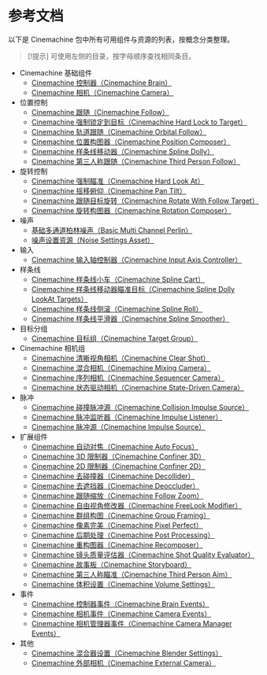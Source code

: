 # 参考文档

<!--- 按主题分类的临时列表，后续将进行审核、补充与完善。 --->

以下是 Cinemachine 包中所有可用组件与资源的列表，按概念分类整理。

> [!提示]
> 可使用左侧的目录，按字母顺序查找相同条目。


* Cinemachine 基础组件
  * [Cinemachine 控制器（Cinemachine Brain）](CinemachineBrain.md)
  * [Cinemachine 相机（Cinemachine Camera）](CinemachineCamera.md)
* 位置控制
  * [Cinemachine 跟随（Cinemachine Follow）](CinemachineFollow.md)
  * [Cinemachine 强制锁定到目标（Cinemachine Hard Lock to Target）](CinemachineHardLockToTarget.md)
  * [Cinemachine 轨道跟随（Cinemachine Orbital Follow）](CinemachineOrbitalFollow.md)
  * [Cinemachine 位置构图器（Cinemachine Position Composer）](CinemachinePositionComposer.md)
  * [Cinemachine 样条线移动器（Cinemachine Spline Dolly）](CinemachineSplineDolly.md)
  * [Cinemachine 第三人称跟随（Cinemachine Third Person Follow）](CinemachineThirdPersonFollow.md)
* 旋转控制
  * [Cinemachine 强制瞄准（Cinemachine Hard Look At）](CinemachineHardLookAt.md)
  * [Cinemachine 摇移俯仰（Cinemachine Pan Tilt）](CinemachinePanTilt.md)
  * [Cinemachine 跟随目标旋转（Cinemachine Rotate With Follow Target）](CinemachineRotateWithFollowTarget.md)
  * [Cinemachine 旋转构图器（Cinemachine Rotation Composer）](CinemachineRotationComposer.md)
* 噪声
  * [基础多通道柏林噪声（Basic Multi Channel Perlin）](CinemachineBasicMultiChannelPerlin.md)
  * [噪声设置资源（Noise Settings Asset）](CinemachineNoiseProfiles.md)
* 输入
  * [Cinemachine 输入轴控制器（Cinemachine Input Axis Controller）](CinemachineInputAxisController.md)
* 样条线
  * [Cinemachine 样条线小车（Cinemachine Spline Cart）](CinemachineSplineCart.md)
  * [Cinemachine 样条线移动器瞄准目标（Cinemachine Spline Dolly LookAt Targets）](CinemachineSplineDollyLookAtTargets.md)
  * [Cinemachine 样条线侧滚（Cinemachine Spline Roll）](CinemachineSplineRoll.md)
  * [Cinemachine 样条线平滑器（Cinemachine Spline Smoother）](CinemachineSplineSmoother.md)
* 目标分组
  * [Cinemachine 目标组（Cinemachine Target Group）](CinemachineTargetGroup.md)
  <!---* Cinemachine 组权重操控器（组件，文档中缺失）--->
* Cinemachine 相机组
  * [Cinemachine 清晰视角相机（Cinemachine Clear Shot）](CinemachineClearShot.md)
  * [Cinemachine 混合相机（Cinemachine Mixing Camera）](CinemachineMixingCamera.md)
  * [Cinemachine 序列相机（Cinemachine Sequencer Camera）](CinemachineSequencerCamera.md)
  * [Cinemachine 状态驱动相机（Cinemachine State-Driven Camera）](CinemachineStateDrivenCamera.md)
* 脉冲
  * [Cinemachine 碰撞脉冲源（Cinemachine Collision Impulse Source）](CinemachineCollisionImpulseSource.md)
  * [Cinemachine 脉冲监听器（Cinemachine Impulse Listener）](CinemachineImpulseListener.md)
  * [Cinemachine 脉冲源（Cinemachine Impulse Source）](CinemachineImpulseSource.md)
  <!---* Cinemachine 外部脉冲监听器（组件，文档中缺失）--->
* 扩展组件
  * [Cinemachine 自动对焦（Cinemachine Auto Focus）](CinemachineAutoFocus.md)
  * [Cinemachine 3D 限制器（Cinemachine Confiner 3D）](CinemachineConfiner3D.md)
  * [Cinemachine 2D 限制器（Cinemachine Confiner 2D）](CinemachineConfiner2D.md)
  * [Cinemachine 去碰撞器（Cinemachine Decollider）](CinemachineDecollider.md)
  * [Cinemachine 去遮挡器（Cinemachine Deoccluder）](CinemachineDeoccluder.md)
  * [Cinemachine 跟随缩放（Cinemachine Follow Zoom）](CinemachineFollowZoom.md)
  * [Cinemachine 自由视角修改器（Cinemachine FreeLook Modifier）](CinemachineFreeLookModifier.md)
  * [Cinemachine 群组构图（Cinemachine Group Framing）](CinemachineGroupFraming.md)
  * [Cinemachine 像素完美（Cinemachine Pixel Perfect）](CinemachinePixelPerfect.md)
  * [Cinemachine 后期处理（Cinemachine Post Processing）](CinemachinePostProcessing.md)
  * [Cinemachine 重构图器（Cinemachine Recomposer）](CinemachineRecomposer.md)
  * [Cinemachine 镜头质量评估器（Cinemachine Shot Quality Evaluator）](CinemachineShotQualityEvaluator.md)
  * [Cinemachine 故事板（Cinemachine Storyboard）](CinemachineStoryboard.md)
  * [Cinemachine 第三人称瞄准（Cinemachine Third Person Aim）](CinemachineThirdPersonAim.md)
  * [Cinemachine 体积设置（Cinemachine Volume Settings）](CinemachineVolumeSettings.md)
  <!---* Cinemachine 相机偏移（组件/扩展组件，文档中缺失）--->
* 事件
  * [Cinemachine 控制器事件（Cinemachine Brain Events）](CinemachineBrainEvents.md)
  * [Cinemachine 相机事件（Cinemachine Camera Events）](CinemachineCameraEvents.md)
  * [Cinemachine 相机管理器事件（Cinemachine Camera Manager Events）](CinemachineCameraManagerEvents.md)
* 其他
  * [Cinemachine 混合器设置（Cinemachine Blender Settings）](CinemachineBlending.md)
  * [Cinemachine 外部相机（Cinemachine External Camera）](CinemachineExternalCamera.md)
  <!---* Cinemachine 通道名称（资源，文档中缺失）--->
  <!---* Cinemachine 触发动作（组件，文档中缺失）--->